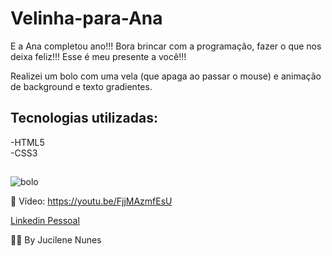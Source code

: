 # Velinha-para-Ana
E a Ana completou ano!!! Bora brincar com a programação, fazer o que nos deixa feliz!!! Esse é meu presente a você!!!

Realizei um bolo com uma vela (que apaga ao passar o mouse) e animação de background e texto gradientes.

## Tecnologias utilizadas:
-HTML5 <br />
-CSS3

##

![bolo](https://user-images.githubusercontent.com/82344833/143617696-812dc31b-8231-461c-9e73-dca3d06b1e42.png)

🔗 Vídeo: https://youtu.be/FjjMAzmfEsU

[Linkedin Pessoal](linkedin.com/in/jucilene-nunes-485650212)

👩‍💻 By Jucilene Nunes
